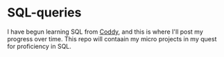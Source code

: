 # SQL-queries

I have begun learning SQL from [Coddy](coddy.tech), and this is where I'll post my progress over time. This repo will contaain my micro projects in my quest for proficiency in SQL.
